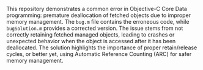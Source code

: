 This repository demonstrates a common error in Objective-C Core Data programming: premature deallocation of fetched objects due to improper memory management. The `bug.m` file contains the erroneous code, while `bugSolution.m` provides a corrected version.  The issue stems from not correctly retaining fetched managed objects, leading to crashes or unexpected behavior when the object is accessed after it has been deallocated. The solution highlights the importance of proper retain/release cycles, or better yet, using Automatic Reference Counting (ARC) for safer memory management.